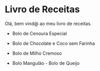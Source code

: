# Livro de Receitas

Olá, bem vind@ ao meu livro de receitas.



- Bolo de Cenoura Especial
  
  
- Bolo de Chocolate e Coco sem Farinha
  
  
- Bolo de Milho Cremoso


- Bolo Mangulão - Bolo de Queijo


